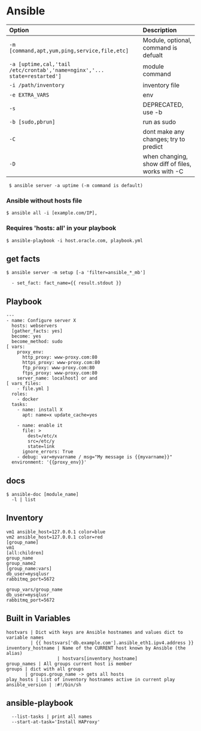 # Ansible
|Option|Description|
|:-----|:----------|
| `-m [command,apt,yum,ping,service,file,etc]` | Module, optional, command is defualt |
| `-a [uptime,cal,'tail /etc/crontab','name=nginx','... state=restarted']` | module command |
| `-i /path/inventory` | inventory file |
| `-e EXTRA_VARS` | env |
| `-s` | DEPRECATED, use -b |
| `-b [sudo,pbrun]` | run as sudo |
| `-C` | dont make any changes; try to predict |
| `-D` | when changing, show diff of files, works with -C |

``` $ ansible server -a uptime (-m command is default)```

### Ansible without hosts file
```$ ansible all -i [example.com/IP], ```
### Requires 'hosts: all' in your playbook
```$ ansible-playbook -i host.oracle.com, playbook.yml```

## get facts
```
$ ansible server -m setup [-a 'filter=ansible_*_mb']

  - set_fact: fact_name={{ result.stdout }}
```

## Playbook
```
---
- name: Configure server X
  hosts: webservers
  [gather_facts: yes]
  become: yes
  become_method: sudo
[ vars:
    proxy_env:
      http_proxy: www-proxy.com:80
      https_proxy: www-proxy.com:80
      ftp_proxy: www-proxy.com:80
      ftps_proxy: www-proxy.com:80
    server_name: localhost] or and
[ vars_files:
    - file.yml ]
  roles:
    - docker
  tasks:
    - name: install X
      apt: name=x update_cache=yes

    - name: enable it
      file: >
        dest=/etc/x
        src=/etc/y
        state=link
      ignore_errors: True
    - debug: var=myvarname / msg="My message is {{myvarname}}"
  environment: '{{proxy_env}}'
```
##  docs
```
$ ansible-doc [module_name]
  -l | list
```
##  Inventory
```
vm1 ansible_host=127.0.0.1 color=blue
vm2 ansible_host=127.0.0.1 color=red
[group_name]
vm1
[all:children]
group_name
group_name2
[group_name:vars]
db_user=mysqlusr
rabbitmq_port=5672
```
```
group_vars/group_name
db_user=mysqlusr
rabbitmq_port=5672
```
##  Built in Variables
```
hostvars | Dict with keys are Ansible hostnames and values dict to variable names
         | {{ hostsvars['db.example.com'].ansible_eth1.ipv4.address }}
inventory_hostname | Name of the CURRENT host known by Ansible (the alias)
                   | hostvars[inventory_hostname]
group_names | All groups current host is member
groups | dict with all groups
       | groups.group_name -> gets all hosts
play_hosts | List of inventory hostnames active in current play
ansible_version | :#!/bin/sh
```
## ansible-playbook
```
  --list-tasks | print all names
  --start-at-task='Install HAProxy'
```
